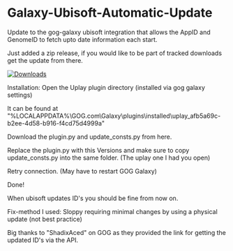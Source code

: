 # Galaxy-Ubisoft-Automatic-Update
Update to the gog-galaxy ubisoft integration that allows the AppID and GenomeID to fetch upto date information each start.

Just added a zip release, if you would like to be part of tracked downloads get the update from there.

[![Downloads](https://img.shields.io/github/downloads/Partakithware/Galaxy-Ubisoft-Automatic-Update/total?style=for-the-badge)](https://github.com/Partakithware/Galaxy-Ubisoft-Automatic-Update/releases)


Installation:
 Open the Uplay plugin directory (installed via gog galaxy settings)
 
 It can be found at "%LOCALAPPDATA%\GOG.com\Galaxy\plugins\installed\uplay_afb5a69c-b2ee-4d58-b916-f4cd75d4999a\"

 Download the plugin.py and update_consts.py from here.

 Replace the plugin.py with this Versions and make sure to copy update_consts.py into the same folder. (The uplay one I had you open)

 Retry connection. (May have to restart GOG Galaxy)


Done!

 When ubisoft updates ID's you should be fine from now on.
 
 Fix-method I used: Sloppy requiring minimal changes by using a physical update (not best practice)

 Big thanks to "ShadixAced" on GOG as they provided the link for getting the updated ID's via the API.
